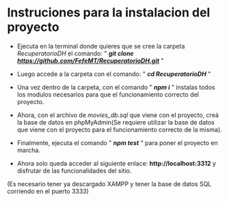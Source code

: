 # Instruciones para la instalacion del proyecto

- Ejecuta en la terminal donde quieres que se cree la carpeta _RecuperatorioDH_ el comando: " _**git clone https://github.com/FefeMT/RecuperatorioDH.git**_ "

- Luego accede a la carpeta con el comando: " _**cd RecuperatorioDH**_ "

- Una vez dentro de la carpeta, con el comando " _**npm i**_ " instalas todos los modulos necesarios para que el funcionamiento correcto del proyecto.

- Ahora, con el archivo de *movies_db.sql* que viene con el proyecto, creá la base de datos en phpMyAdmin(Se requiere utilizar la base de datos que viene con el proyecto para el funcionamiento correcto de la misma).

- Finalmente, ejecuta el comando " _**npm test**_ " para poner el proyecto en marcha.

- Ahora solo queda acceder al siguiente enlace: **http://localhost:3312** y disfrutar de las funcionalidades del sitio.

(Es necesario tener ya descargado XAMPP y tener la base de datos SQL corriendo en el puerto 3333)
